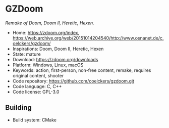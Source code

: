 # GZDoom

_Remake of Doom, Doom II, Heretic, Hexen._

- Home: https://zdoom.org/index, https://web.archive.org/web/20151014204540/http://www.osnanet.de/c.oelckers/gzdoom/
- Inspirations: Doom, Doom II, Heretic, Hexen
- State: mature
- Download: https://zdoom.org/downloads
- Platform: Windows, Linux, macOS
- Keywords: action, first-person, non-free content, remake, requires original content, shooter
- Code repository: https://github.com/coelckers/gzdoom.git
- Code language: C, C++
- Code license: GPL-3.0

## Building

- Build system: CMake
